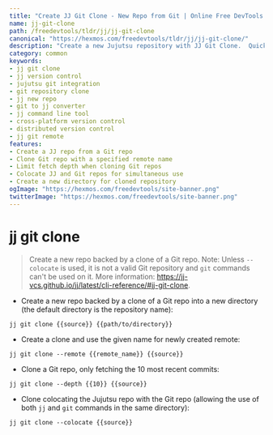 ```yaml
---
title: "Create JJ Git Clone - New Repo from Git | Online Free DevTools by Hexmos"
name: jj-git-clone
path: /freedevtools/tldr/jj/jj-git-clone
canonical: "https://hexmos.com/freedevtools/tldr/jj/jj-git-clone/"
description: "Create a new Jujutsu repository with JJ Git Clone.  Quickly establish a JJ repo backed by a Git repo for enhanced version control. Free online tool, no registration required."
category: common
keywords:
- jj git clone
- jj version control
- jujutsu git integration
- git repository clone
- jj new repo
- git to jj converter
- jj command line tool
- cross-platform version control
- distributed version control
- jj git remote
features:
- Create a JJ repo from a Git repo
- Clone Git repo with a specified remote name
- Limit fetch depth when cloning Git repos
- Colocate JJ and Git repos for simultaneous use
- Create a new directory for cloned repository
ogImage: "https://hexmos.com/freedevtools/site-banner.png"
twitterImage: "https://hexmos.com/freedevtools/site-banner.png"
---
```


# jj git clone

> Create a new repo backed by a clone of a Git repo.
> Note: Unless `--colocate` is used, it is not a valid Git repository and `git` commands can't be used on it.
> More information: <https://jj-vcs.github.io/jj/latest/cli-reference/#jj-git-clone>.

- Create a new repo backed by a clone of a Git repo into a new directory (the default directory is the repository name):

`jj git clone {{source}} {{path/to/directory}}`

- Create a clone and use the given name for newly created remote:

`jj git clone --remote {{remote_name}} {{source}}`

- Clone a Git repo, only fetching the 10 most recent commits:

`jj git clone --depth {{10}} {{source}}`

- Clone colocating the Jujutsu repo with the Git repo (allowing the use of both `jj` and `git` commands in the same directory):

`jj git clone --colocate {{source}}`
